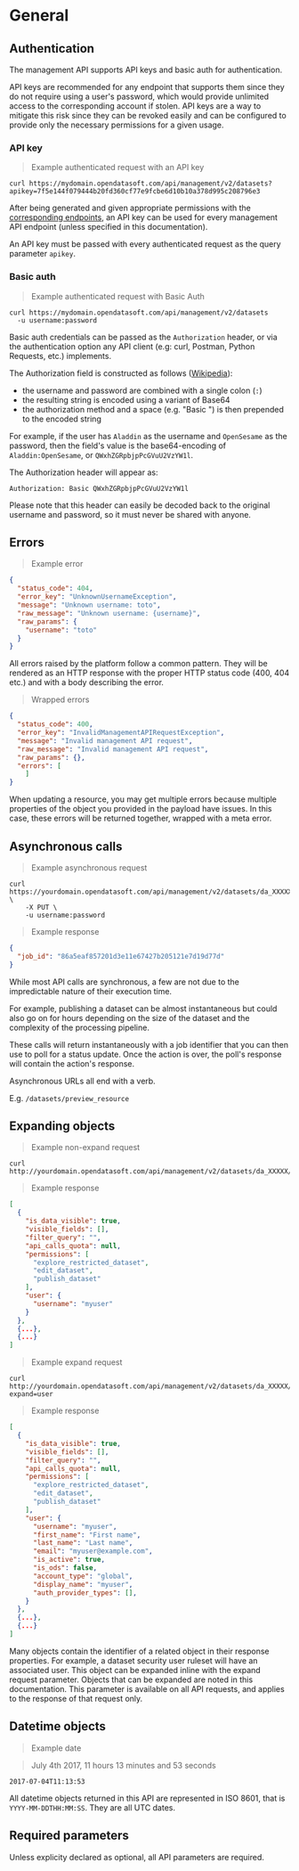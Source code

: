 # General

## Authentication

The management API supports API keys and basic auth for authentication.

API keys are recommended for any endpoint that supports them since they do not require using a user's password, which would provide unlimited access to the corresponding account if stolen. API keys are a way to mitigate this risk since they can be revoked easily and can be configured to provide only the necessary permissions for a given usage.

### API key

> Example authenticated request with an API key

```shell
curl https://mydomain.opendatasoft.com/api/management/v2/datasets?apikey=7f5e144f079444b20fd360cf77e9fcbe6d10b10a378d995c208796e3
```

After being generated and given appropriate permissions with the [corresponding endpoints](#api-keys), an API key can be used for every management API endpoint (unless specified in this documentation).

An API key must be passed with every authenticated request as the query parameter `apikey`.

### Basic auth

> Example authenticated request with Basic Auth

```shell
curl https://mydomain.opendatasoft.com/api/management/v2/datasets
  -u username:password
```

Basic auth credentials can be passed as the `Authorization` header, or via the authentication option any API client (e.g: curl, Postman, Python Requests, etc.) implements.

The Authorization field is constructed as follows ([Wikipedia](https://en.wikipedia.org/wiki/Basic_access_authentication#Client_side)):

- the username and password are combined with a single colon (`:`)
- the resulting string is encoded using a variant of Base64
- the authorization method and a space (e.g. "Basic ") is then prepended to the encoded string

For example, if the user has `Aladdin` as the username and `OpenSesame` as the password, then the field's value is the base64-encoding of `Aladdin:OpenSesame`, or `QWxhZGRpbjpPcGVuU2VzYW1l`.

The Authorization header will appear as:

`Authorization: Basic QWxhZGRpbjpPcGVuU2VzYW1l`

Please note that this header can easily be decoded back to the original username and password, so it must never be shared with anyone.

## Errors

> Example error

```json
{
  "status_code": 404,
  "error_key": "UnknownUsernameException",
  "message": "Unknown username: toto",
  "raw_message": "Unknown username: {username}",
  "raw_params": {
    "username": "toto"
  }
}
```

All errors raised by the platform follow a common pattern. They will be rendered as an HTTP response with the proper
HTTP status code (400, 404 etc.) and with a body describing the error.

> Wrapped errors

```json
{
  "status_code": 400,
  "error_key": "InvalidManagementAPIRequestException",
  "message": "Invalid management API request",
  "raw_message": "Invalid management API request",
  "raw_params": {},
  "errors": [
	]
}
```

When updating a resource, you may get multiple errors because multiple properties of the object you provided in the
payload have issues. In this case, these errors will be returned together, wrapped with a meta error.

## Asynchronous calls

> Example asynchronous request

```HTTP
curl https://yourdomain.opendatasoft.com/api/management/v2/datasets/da_XXXXX/publish \
    -X PUT \
    -u username:password
```

> Example response

```json
{
  "job_id": "86a5eaf857201d3e11e67427b205121e7d19d77d"
}
```

While most API calls are synchronous, a few are not due to the impredictable nature of their execution time.

For example, publishing a dataset can be almost instantaneous but could also go on for hours depending on the size of the dataset and the complexity of the processing pipeline.

These calls will return instantaneously with a job identifier that you can then use to poll for a status update. Once the
action is over, the poll's response will contain the action's response.

<aside class="important">
<p>Asynchronous URLs all end with a verb.</p>
<p>E.g. <code>/datasets/preview_resource</code></p>
</aside>


## Expanding objects

> Example non-expand request

```shell
curl http://yourdomain.opendatasoft.com/api/management/v2/datasets/da_XXXXX/security/users
```

> Example response

```json
[
  {
    "is_data_visible": true,
    "visible_fields": [],
    "filter_query": "",
    "api_calls_quota": null,
    "permissions": [
      "explore_restricted_dataset",
      "edit_dataset",
      "publish_dataset"
    ],
    "user": {
      "username": "myuser"
    }
  },
  {...},
  {...}
]
```

> Example expand request

```shell
curl http://yourdomain.opendatasoft.com/api/management/v2/datasets/da_XXXXX/security/users?expand=user
```

> Example response

```json
[
  {
    "is_data_visible": true,
    "visible_fields": [],
    "filter_query": "",
    "api_calls_quota": null,
    "permissions": [
      "explore_restricted_dataset",
      "edit_dataset",
      "publish_dataset"
    ],
    "user": {
      "username": "myuser",
      "first_name": "First name",
      "last_name": "Last name",
      "email": "myuser@example.com",
      "is_active": true,
      "is_ods": false,
      "account_type": "global",
      "display_name": "myuser",
      "auth_provider_types": [],
    }
  },
  {...},
  {...}
]
```

Many objects contain the identifier of a related object in their response properties. For example, a dataset security user ruleset will have an associated user. This object can be expanded inline with the expand request parameter. Objects that can be expanded are noted in this documentation. This parameter is available on all API requests, and applies to the response of that request only.

## Datetime objects

> Example date

> July 4th 2017, 11 hours 13 minutes and 53 seconds

```text
2017-07-04T11:13:53
```

All datetime objects returned in this API are represented in ISO 8601, that is `YYYY-MM-DDTHH:MM:SS`. They are all UTC dates.

## Required parameters

Unless explicity declared as optional, all API parameters are required.
